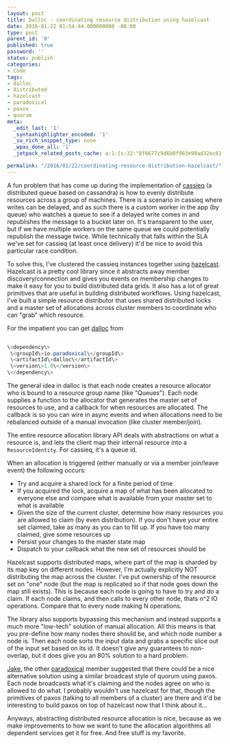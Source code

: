 ```yaml
---
layout: post
title: Dalloc - coordinating resource distribution using hazelcast
date: 2016-01-22 01:54:44.000000000 -08:00
type: post
parent_id: '0'
published: true
password: ''
status: publish
categories:
- Code
tags:
- dalloc
- distributed
- hazelcast
- paradoxical
- paxos
- quorum
meta:
  _edit_last: '1'
  _syntaxhighlighter_encoded: '1'
  _su_rich_snippet_type: none
  _wpas_done_all: '1'
  _jetpack_related_posts_cache: a:1:{s:32:"8f6677c9d6b0f903e98ad32ec61f8deb";a:2:{s:7:"expires";i:1554534280;s:7:"payload";a:3:{i:0;a:1:{s:2:"id";i:4839;}i:1;a:1:{s:2:"id";i:4750;}i:2;a:1:{s:2:"id";i:4800;}}}}

permalink: "/2016/01/22/coordinating-resource-distribution-hazelcast/"
---
```

A fun problem that has come up during the implementation of [cassieq](https://github.com/paradoxical-io/cassieq) (a distributed queue based on cassandra) is how to evenly distribute resources across a group of machines. There is a scenario in cassieq where writes can be delayed, and as such there is a custom worker in the app (by queue) who watches a queue to see if a delayed write comes in and republishes the message to a bucket later on. It's transparent to the user, but if we have multiple workers on the same queue we could potentially republish the message twice. While technically that falls within the SLA we've set for cassieq (at least once delivery) it'd be nice to avoid this particular race condition.

To solve this, I've clustered the cassieq instances together using [hazelcast](http://hazelcast.org/). Hazelcast is a pretty cool library since it abstracts away member discovery/connection and gives you events on membership changes to make it easy for you to build distributed data grids. It also has a lot of great primitives that are useful in building distributed workflows. Using hazelcast, I've built a simple resource distributor that uses shared distributed locks and a master set of allocations across cluster members to coordinate who can "grab" which resource.

For the impatient you can get [dalloc](https://github.com/paradoxical-io/dalloc) from

```java
  
\<dependency\>  
 \<groupId\>io.paradoxical\</groupId\>  
 \<artifactId\>dalloc\</artifactId\>  
 \<version\>1.0\</version\>  
\</dependency\>  

```

The general idea in dalloc is that each node creates a resource allocator who is bound to a resource group name (like "Queues"). Each node supplies a function to the allocator that generates the master set of resources to use, and a callback for when resources are allocated. The callback is so you can wire in async events and when allocations need to be rebalanced outside of a manual invocation (like cluster member/join).

The entire resource allocation library API deals with abstractions on what a resource is, and lets the client map their internal resource into a `ResourceIdentity`. For cassieq, it's a queue id.

When an allocation is triggered (either manually or via a member join/leave event) the following occurs:

- Try and acquire a shared lock for a finite period of time
- If you acquired the lock, acquire a map of what has been allocated to everyone else and compare what is available from your master set to what is available
- Given the size of the current cluster, determine how many resources you are allowed to claim (by even distribution). If you don't have your entire set claimed, take as many as you can to fill up. If you have too many claimed, give some resources up
- Persist your changes to the master state map
- Dispatch to your callback what the new set of resources should be

Hazelcast supports distributed maps, where part of the map is sharded by its map key on different nodes. However, I'm actually explicitly NOT distributing the map across the cluster. I've put ownership of the resource set on "one" node (but the map is replicated so if that node goes down the map still exists). This is because each node is going to have to try and do a claim. If each node claims, and then calls to every other node, thats n^2 IO operations. Compare that to every node making N operations.

The library also supports bypassing this mechanism and instead supports a much more "low-tech" solution of manual allocation. All this means is that you pre-define how many nodes there should be, and which node number a node is. Then each node sorts the input data and grabs a specific slice out of the input set based on its id. It doesn't give any guarantees to non-overlap, but it does give you an 80% solution to a hard problem.

[Jake](https://twitter.com/jakeswenson), the other [paradoxical](http://paradoxical.io/) member suggested that there could be a nice alternative solution using a similar broadcast style of quorum using paxos. Each node broadcasts what it's claiming and the nodes agree on who is allowed to do what. I probably wouldn't use hazelcast for that, though the primitives of paxos (talking to all members of a cluster) are there and it'd be interesting to build paxos on top of hazelcast now that I think about it...

Anyways, abstracting distributed resource allocation is nice, because as we make improvements to how we want to tune the allocation algorithms all dependent services get it for free. And free stuff is my favorite.


